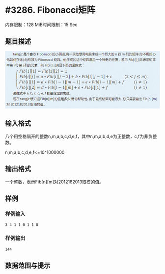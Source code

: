 # #3286. Fibonacci矩阵

内存限制：128 MiB时间限制：15 Sec

## 题目描述

![](upload/201308/abc.jpg)

## 输入格式

八个用空格隔开的整数n,m,a,b,c,d,e,f，其中n,m,a,b,d,e为正整数，c,f为非负整数。

n,m,a,b,c,d,e,f<=10^1000000

## 输出格式

一个整数，表示Fib[n][m]对2012182013取模的值。

## 样例

### 样例输入

    
    3 4 1 1 0 1 1 0
    

### 样例输出

    
    144
    
    

## 数据范围与提示
